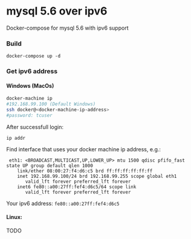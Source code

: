 # mysql 5.6 over ipv6
Docker-compose for mysql 5.6 with ipv6 support

### Build
`docker-compose up -d`

### Get ipv6 address
#### Windows (MacOs)
```bash
docker-machine ip
#192.168.99.100 (Default Windows)
ssh docker@<docker-machine-ip-address>
#password: tcuser
```
After successfull login:
```
ip addr
```

Find interface that uses your docker machine ip address, e.g.: 
```
 eth1: <BROADCAST,MULTICAST,UP,LOWER_UP> mtu 1500 qdisc pfifo_fast state UP group default qlen 1000
    link/ether 08:00:27:f4:d6:c5 brd ff:ff:ff:ff:ff:ff
    inet 192.168.99.100/24 brd 192.168.99.255 scope global eth1
       valid_lft forever preferred_lft forever
    inet6 fe80::a00:27ff:fef4:d6c5/64 scope link
       valid_lft forever preferred_lft forever
```	   
	   
Your ipv6 address: `fe80::a00:27ff:fef4:d6c5`


#### Linux:
TODO
